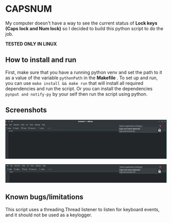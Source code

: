 # CAPSNUM

My computer doesn't have a way to see the current status of **Lock  keys (Caps lock and Num lock)** so I decided to build this python script to do the job.

**TESTED ONLY IN LINUX** 

## How to install and run  

First, make sure  that you have a running python venv and set the  path to it as a value of the variable `pythonPath` in the **Makefile** .
To set up and run, you can use `make install && make run` that will install all required dependencies and run the script. Or you can install the dependencies `pynput and notify-py` by your self then run the script using python.


## Screenshots
![Alt text](./images/image_1.png)  

![Alt text](./images/image_2.png)


## Known bugs/limitations

This script uses a threading.Thread listener to listen for keyboard events, and it should not be used as a keylogger.




